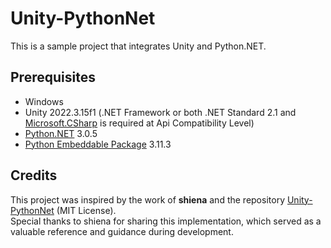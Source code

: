# Unity-PythonNet

This is a sample project that integrates Unity and Python.NET.

## Prerequisites

- Windows
- Unity 2022.3.15f1 (.NET Framework or both .NET Standard 2.1 and [Microsoft.CSharp](https://www.nuget.org/packages/microsoft.csharp/) is required at Api Compatibility Level)
- [Python.NET](https://www.nuget.org/packages/pythonnet) 3.0.5
- [Python Embeddable Package](https://www.python.org/downloads/windows/) 3.11.3

## Credits

This project was inspired by the work of **shiena** and the repository [Unity-PythonNet](https://github.com/shiena/Unity-PythonNet) (MIT License).  
Special thanks to shiena for sharing this implementation, which served as a valuable reference and guidance during development.
